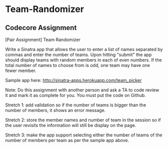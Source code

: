 # Team-Randomizer
## Codecore Assignment

[Pair Assignment] Team Randomizer

Write a Sinatra app that allows the user to enter a list of names separated by commas and enter the number of teams. Upon hitting "submit" the app should display teams with random members in each of even numbers. If the total number of names to choose from is odd, one team may have one fewer member.

Sample app here: http://sinatra-apps.herokuapp.com/team_picker

Note: Do this assignment with another person and ask a TA to code review it and mark it as complete for you. You must put the code on Github.

Stretch 1: add validation so if the number of teams is bigger than the number of members, it shows an error message.

Stretch 2: store the member names and number of team in the session so if the user revisits the information will still be display on the page.

Stretch 3: make the app support selecting either the number of teams of the number of members per team as per the sample app above.

